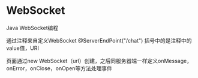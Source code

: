 # WebSocket

Java WebSocket编程

通过注释来自定义WebSocket @ServerEndPoint("/chat") 括号中的是注释中的value值，URI

页面通过new WebSocket（url）创建，之后同服务器端一样定义onMessage，onError，onClose，onOpen等方法处理事件
